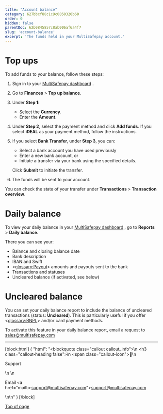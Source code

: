 ```yaml
---
title: "Account balance"
category: 627bbcf80c1c9c0050320b60
order: 0
hidden: false
parentDoc: 62b0845857c8ab006af6a4f7
slug: 'account-balance'
excerpt: 'The funds held in your MultiSafepay account.'
---
```


# Top ups

To add funds to your balance, follow these steps:

1. Sign in to your <a href="https://merchant.multisafepay.com" target="_blank">MultiSafepay dashboard</a> <i class="fa fa-external-link" style="font-size:12px;color:#8b929e"></i>.
2. Go to **Finances** > **Top up balance**.
3. Under **Step 1**:
   - Select the **Currency**.
   - Enter the **Amount**.
4. Under **Step 2**, select the payment method and click **Add funds**. If you select **iDEAL** as your payment method, follow the instructions.
5. If you select **Bank Transfer**, under **Step 3**, you can:
   - Select a bank account you have used previously
   - Enter a new bank account, or
   - Initiate a transfer via your bank using the specified details.
  
    Click **Submit** to initiate the transfer.
6. The funds will be sent to your account.

You can check the state of your transfer under **Transactions** > **Transaction overview**.

# Daily balance

To view your daily balance in your <a href="https://merchant.multisafepay.com" target="_blank">MultiSafepay dashboard</a> <i class="fa fa-external-link" style="font-size:12px;color:#8b929e"></i>, go to **Reports** > **Daily balance**.

There you can see your:

- Balance and closing balance date
- Bank description
- IBAN and Swift
- <<glossary:Payout>> amounts and payouts sent to the bank
- Transactions and statuses
- Uncleared balance (if activated, see below)

# Uncleared balance

You can set your daily balance report to include the balance of uncleared transactions (status: **Uncleared**). This is particularly useful if you offer <<glossary:BNPL>> and/or card payment methods. 

To activate this feature in your daily balance report, email a request to <sales@multisafepay.com>
<br>

---

[block:html]
{
  "html": "<blockquote class=\"callout callout_info\">\n    <h3 class=\"callout-heading false\">\n        <span class=\"callout-icon\">💬</span>\n        <p>Support</p>\n    </h3>\n    <p>Email <a href=\"mailto:support@multisafepay.com\">support@multisafepay.com</a></p>\n</blockquote>\n"
}
[/block]

[Top of page](#)